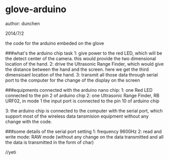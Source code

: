 glove-arduino
=============
author: dunchen


2014/7/2

the code for the arduino embeded on the glove

###what's the arduino chip task
1: give power to the red LED, which will be the detect center of the camera. this would provide the two dimensional location of the hand.
2: drive the Ultrasonic Range Finder, which would give the distance between the hand and the screen. here we get the third dimensioanl location of the hand.
3: transmit all those data through serial port to the computer for the change of the display on the screen

###equipments connected with the arduino nano chip:
1: one Red LED connected to the pin 2 of arduino chip
2: one Ultrasonic Range Finder, RB URF02, in mode 1
              the input port is connected to the pin 10 of arduino chip


3: the arduino chip is connected to the computer with the serial port, which support most of the wireless data tansmision equipment without any change with the code.

###some details of the serial port setting
1: frequency 9600Hz
2: read and write mode: RAW mode (without any change on the data transmitted and all the data is transmitted in the form of char)


//yeti

